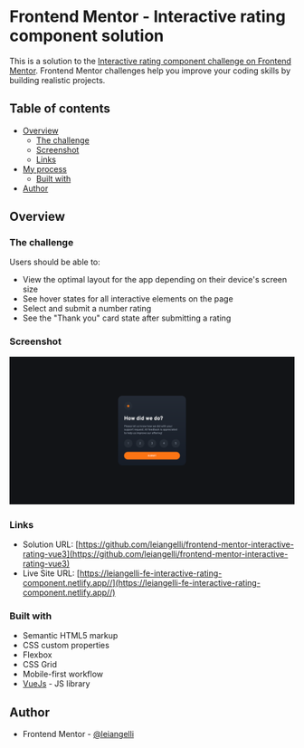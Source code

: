 # Frontend Mentor - Interactive rating component solution

This is a solution to the [Interactive rating component challenge on Frontend Mentor](https://www.frontendmentor.io/challenges/interactive-rating-component-koxpeBUmI). Frontend Mentor challenges help you improve your coding skills by building realistic projects.

## Table of contents

- [Overview](#overview)
  - [The challenge](#the-challenge)
  - [Screenshot](#screenshot)
  - [Links](#links)
- [My process](#my-process)
  - [Built with](#built-with)
- [Author](#author)

## Overview

### The challenge

Users should be able to:

- View the optimal layout for the app depending on their device's screen size
- See hover states for all interactive elements on the page
- Select and submit a number rating
- See the "Thank you" card state after submitting a rating

### Screenshot

![](./screenshot.png)

### Links

- Solution URL: [https://github.com/leiangelli/frontend-mentor-interactive-rating-vue3](https://github.com/leiangelli/frontend-mentor-interactive-rating-vue3)
- Live Site URL: [https://leiangelli-fe-interactive-rating-component.netlify.app//](https://leiangelli-fe-interactive-rating-component.netlify.app//)

### Built with

- Semantic HTML5 markup
- CSS custom properties
- Flexbox
- CSS Grid
- Mobile-first workflow
- [VueJs](https://vuejs.org/) - JS library

## Author

- Frontend Mentor - [@leiangelli](https://www.frontendmentor.io/profile/leiangelli)

